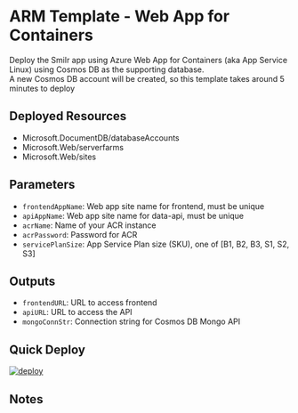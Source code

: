 # ARM Template - Web App for Containers
Deploy the Smilr app using Azure Web App for Containers (aka App Service Linux) using Cosmos DB as the supporting database.  
A new Cosmos DB account will be created, so this template takes around 5 minutes to deploy

## Deployed Resources
- Microsoft.DocumentDB/databaseAccounts
- Microsoft.Web/serverfarms
- Microsoft.Web/sites

## Parameters
- `frontendAppName`: Web app site name for frontend, must be unique
- `apiAppName`: Web app site name for data-api, must be unique
- `acrName`: Name of your ACR instance
- `acrPassword`: Password for ACR
- `servicePlanSize`: App Service Plan size (SKU), one of [B1, B2, B3, S1, S2, S3]

## Outputs
- `frontendURL`: URL to access frontend
- `apiURL`: URL to access the API
- `mongoConnStr`: Connection string for Cosmos DB Mongo API

## Quick Deploy
[![deploy](https://raw.githubusercontent.com/benc-uk/azure-arm/master/etc/azuredeploy.png)](https://portal.azure.com/#create/Microsoft.Template/uri/https%3A%2F%2Fraw.githubusercontent.com%2Fbenc-uk%2Fsmilr%2Fmaster%2Fazure%2Ftemplates%2Fweb-app-containers%2Fazuredeploy.json)  

## Notes
